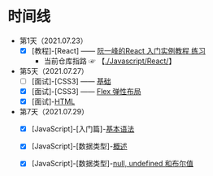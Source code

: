 # 时间线
  * 第1天（2021.07.23）
    * [x] [教程]-[React] —— [阮一峰的React 入门实例教程 练习](https://github.com/tx321-4/react-demo02)
      * 当前仓库指路 ☞ 【[./Javascript/React/](./JavaScript/React/README.md)】

  * 第5天（2021.07.27）
    * [ ] [面试]-[CSS3] —— [基础](./面试/CSS3/基础.md)
    * [x] [面试]-[CSS3] —— [Flex 弹性布局](./面试/CSS3/Flex.md)
    * [x] [面试]-[HTML](./面试/HTML/README.md)
  * 第7天（2021.07.29）
    * [x] [JavaScript]-[入门篇]-[基本语法](./JavaScript/入门教程/入门篇/基本语法.md)
    * [x] [JavaScript]-[数据类型]-[概述](./JavaScript/入门教程/数据类型/概述.md)
    * [x] [JavaScript]-[数据类型]-[null, undefined 和布尔值](./JavaScript/入门教程/数据类型/布尔值-null-undefined.md)
  
